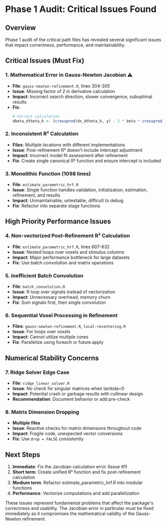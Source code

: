 # Phase 1 Audit: Critical Issues Found

## Overview

Phase 1 audit of the critical path files has revealed several significant issues that impact correctness, performance, and maintainability.

## Critical Issues (Must Fix)

### 1. **Mathematical Error in Gauss-Newton Jacobian** ⚠️
- **File**: `gauss-newton-refinement.R`, lines 304-305
- **Issue**: Missing factor of 2 in derivative calculation
- **Impact**: Incorrect search direction, slower convergence, suboptimal results
- **Fix**: 
  ```r
  # Correct calculation
  dbeta_dtheta_k <- (crossprod(dx_dtheta_k, y) - 2 * beta * crossprod(x_hrf, dx_dtheta_k)) / denom
  ```

### 2. **Inconsistent R² Calculation**
- **Files**: Multiple locations with different implementations
- **Issue**: Post-refinement R² doesn't include intercept adjustment
- **Impact**: Incorrect model fit assessment after refinement
- **Fix**: Create single canonical R² function and ensure intercept is included

### 3. **Monolithic Function (1098 lines)**
- **File**: `estimate_parametric_hrf.R`
- **Issue**: Single function handles validation, initialization, estimation, refinement, and results
- **Impact**: Unmaintainable, untestable, difficult to debug
- **Fix**: Refactor into separate stage functions

## High Priority Performance Issues

### 4. **Non-vectorized Post-Refinement R² Calculation**
- **File**: `estimate_parametric_hrf.R`, lines 607-632
- **Issue**: Nested loops over voxels and stimulus columns
- **Impact**: Major performance bottleneck for large datasets
- **Fix**: Use batch convolution and matrix operations

### 5. **Inefficient Batch Convolution**
- **File**: `batch_convolution.R`
- **Issue**: R loop over signals instead of vectorization
- **Impact**: Unnecessary overhead, memory churn
- **Fix**: Sum signals first, then single convolution

### 6. **Sequential Voxel Processing in Refinement**
- **Files**: `gauss-newton-refinement.R`, `local-recentering.R`
- **Issue**: For loops over voxels
- **Impact**: Cannot utilize multiple cores
- **Fix**: Parallelize using foreach or future.apply

## Numerical Stability Concerns

### 7. **Ridge Solver Edge Case**
- **File**: `ridge_linear_solver.R`
- **Issue**: No check for singular matrices when lambda=0
- **Impact**: Potential crash or garbage results with collinear design
- **Recommendation**: Document behavior or add pre-check

### 8. **Matrix Dimension Dropping**
- **Multiple files**
- **Issue**: Reactive checks for matrix dimensions throughout code
- **Impact**: Fragile code, unexpected vector conversions
- **Fix**: Use `drop = FALSE` consistently

## Next Steps

1. **Immediate**: Fix the Jacobian calculation error (Issue #1)
2. **Short term**: Create unified R² function and fix post-refinement calculation
3. **Medium term**: Refactor estimate_parametric_hrf.R into modular functions
4. **Performance**: Vectorize computations and add parallelization

These issues represent fundamental problems that affect the package's correctness and usability. The Jacobian error in particular must be fixed immediately as it compromises the mathematical validity of the Gauss-Newton refinement.